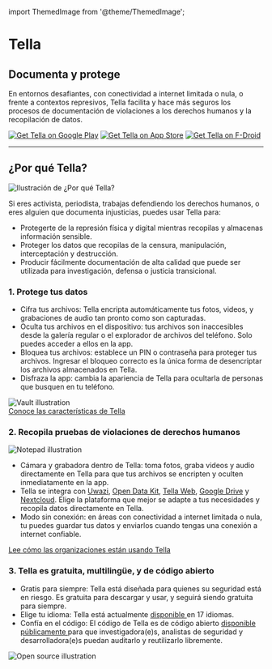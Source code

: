import ThemedImage from '@theme/ThemedImage';

<div>
<div id="intro">
    <div classname="intro-column" id="intro-column1">
        <h1>Tella</h1>
        <h2>Documenta y protege</h2>
        <p>En entornos desafiantes, con conectividad a internet limitada o nula, o frente a contextos represivos, Tella facilita y hace más seguros los procesos de documentación de violaciones a los derechos humanos y la recopilación de datos.</p>
        <div classname="download">
<a href="https://play.google.com/store/apps/details?id=org.hzontal.tella" target="_blank">
                <img classname="badge" src="img/google-play-badge.png" alt="Get Tella on Google Play"></a>
            <a href="https://apps.apple.com/us/app/tella-document-protect/id1598152580" target="_blank">
                <img classname="badge" src="img/app-store-badge.svg" id="apple-store-badge" alt="Get Tella on App Store"></a>
            <a href="https://f-droid.org/packages/org.hzontal.tellaFOSS">
                <img classname="badge" src="https://fdroid.gitlab.io/artwork/badge/get-it-on.png" alt="Get Tella on F-Droid"></a>
</div>
    </div>
    <div classname="intro-column" id="intro-column2">
        <themedimage alt="Screenshot of the Tella app on Android. Showing Connections to Tella Web Uwazi and the folder structure showing that within Tella users can record and save Images, Videos and Audios securely and encripted." classname="screen" sources="{{" light: dark:></themedimage>
</div>
</div>

<hr>
<div classname="section">
    <h2>¿Por qué Tella?</h2>
    <div classname="columns">
        <div classname="column" id="section-column1"><img classname="home-illustrations" src="img/why-tella.png" alt="Ilustración de ¿Por qué Tella?"></div>
        <div classname="column" id="section-column2">
            <p>Si eres activista, periodista, trabajas defendiendo los derechos humanos, o eres alguien que documenta injusticias, puedes usar Tella para:</p>
            <ul>
<li>
<span classname="emphasis">Protegerte</span> de la represión física y digital mientras recopilas y almacenas información sensible.</li>
                <li>
<span classname="emphasis">Proteger los datos que recopilas</span> de la censura, manipulación, interceptación y destrucción.</li>
                <li>
<span classname="emphasis">Producir fácilmente documentación de alta calidad</span> que puede ser utilizada para investigación, defensa o justicia transicional.</li>
            </ul>
</div>
    </div>
</div>

<div classname="section">
    <h3>1. Protege tus datos</h3>
    <div classname="columns">
        <div classname="column" id="section-column1">
            <ul>
<li>
<span classname="emphasis">Cifra tus archivos:</span> Tella encripta automáticamente tus fotos, videos, y grabaciones de audio tan pronto como son capturadas.</li>
                <li>
<span classname="emphasis">Oculta tus archivos en el dispositivo:</span> tus archivos son inaccesibles desde la galería regular o el explorador de archivos del teléfono. Solo puedes acceder a ellos en la app.</li>
                <li>
<span classname="emphasis">Bloquea tus archivos:</span> establece un PIN o contraseña para proteger tus archivos. Ingresar el bloqueo correcto es la única forma de desencriptar los archivos almacenados en Tella.</li>
                <li>
<span classname="emphasis">Disfraza la app:</span> cambia la apariencia de Tella para ocultarla de personas que busquen en tu teléfono.</li>
            </ul>
</div>
        <div classname="column" id="section-column2"><img classname="home-illustrations" src="img/vault.png" alt="Vault illustration"></div>
    </div>
    <a type="button" href="/features" classname="clean-btn center button button--primary"> Conoce las características de Tella </a>  
</div>

<div classname="section">
    <h3>2. Recopila pruebas de violaciones de derechos humanos</h3>
    <div classname="columns">
        <div classname="column" id="section-column1"><img classname="home-illustrations" src="img/data.png" alt="Notepad illustration"></div>
        <div classname="column" id="section-column2">
            <ul>
<li>
<span classname="emphasis">Cámara y grabadora dentro de Tella:</span> toma fotos, graba videos y audio directamente en Tella para que tus archivos se encripten y oculten inmediatamente en la app.</li>
                <li>
<span classname="emphasis">Tella se integra</span> con <a href="/uwazi">Uwazi</a>, <a href="/odk">Open Data Kit</a>, <a href="/tella-web">Tella Web</a>, <a href="/g-drive">Google Drive</a> y <a href="/nextcloud">Nextcloud</a>. Elige la plataforma que mejor se adapte a tus necesidades y recopila datos directamente en Tella.</li>
                <li>
<span classname="emphasis">Modo sin conexión:</span> en áreas con conectividad a internet limitada o nula, tu puedes guardar tus datos y enviarlos cuando tengas una conexión a internet confiable.</li>
            </ul>
</div>
    </div> 
    <a type="button" href="/user-stories" classname="clean-btn center button button--primary"> Lee cómo las organizaciones están usando Tella </a>    
</div>

<div classname="section">
    <h3>3. Tella es gratuita, multilingüe, y de código abierto</h3>
    <div classname="columns">
        <div classname="column" id="section-column1">
            <ul>
<li>
<span classname="emphasis">Gratis para siempre:</span> Tella está diseñada para quienes su seguridad está en riesgo. Es gratuita para descargar y usar, y seguirá siendo gratuita para siempre.</li>
                <li>
<span classname="emphasis">Elige tu idioma:</span> Tella está actualmente <a href="/faq#what-languages-is-tella-available-in"> disponible </a> en 17 idiomas.</li>
                <li>
<span classname="emphasis">Confía en el código:</span> El código de Tella es de código abierto <a href="/open-source">disponible públicamente </a> para que investigadora(e)s, analistas de seguridad y desarrolladora(e)s puedan auditarlo y reutilizarlo libremente.</li>
            </ul>
</div>
        <div classname="column" id="section-column2"><img classname="home-illustrations" src="img/open-source.png" alt="Open source  illustration"></div>
    </div>
</div>
</div>
